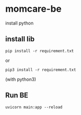 # momcare-be

install python

## install lib

```pip install -r requirement.txt```

or

```pip3 install -r requirement.txt```

(with python3)

## Run BE

```uvicorn main:app --reload```

